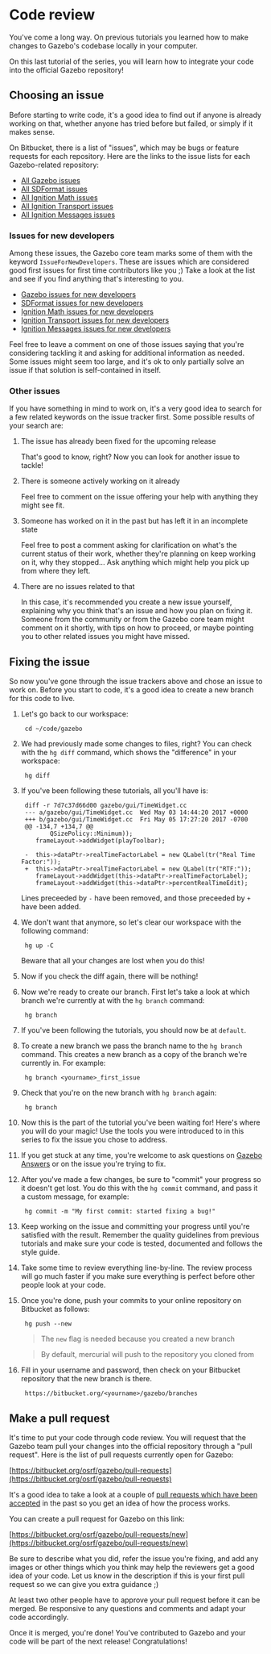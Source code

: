 # Code review

You've come a long way. On previous tutorials you learned how to make
changes to Gazebo's codebase locally in your computer.

On this last tutorial of the series, you will learn how to integrate
your code into the official Gazebo repository!

## Choosing an issue

Before starting to write code, it's a good idea to find out if anyone is
already working on that, whether anyone has tried before but failed,
or simply if it makes sense.

On Bitbucket, there is a list of "issues", which may be bugs or feature
requests for each repository. Here are the links to the issue lists
for each Gazebo-related repository:

* [All Gazebo issues](https://bitbucket.org/osrf/gazebo/issues)
* [All SDFormat issues](https://bitbucket.org/osrf/sdformat/issues)
* [All Ignition Math issues](https://bitbucket.org/ignitionrobotics/ign-math/issues)
* [All Ignition Transport issues](https://bitbucket.org/ignitionrobotics/ign-transport/issues)
* [All Ignition Messages issues](https://bitbucket.org/ignitionrobotics/ign-msgs/issues)

### Issues for new developers

Among these issues, the Gazebo core team marks some of them with the keyword
`IssueForNewDevelopers`. These are issues which are considered good first
issues for first time contributors like you ;) Take a look at the list and see
if you find anything that's interesting to you.

* [Gazebo issues for new developers](https://bitbucket.org/osrf/gazebo/issues?q=issuefornewdevelopers)
* [SDFormat issues for new developers](https://bitbucket.org/osrf/sdformat/issues?q=issuefornewdevelopers)
* [Ignition Math issues for new developers](https://bitbucket.org/ignitionrobotics/ign-math/issues?q=issuefornewdevelopers)
* [Ignition Transport issues for new developers](https://bitbucket.org/ignitionrobotics/ign-transport/issues?q=issuefornewdevelopers)
* [Ignition Messages issues for new developers](https://bitbucket.org/ignitionrobotics/ign-msgs/issues?q=issuefornewdevelopers)

Feel free to leave a comment on one of those issues saying that you're
considering tackling it and asking for additional information as needed.
Some issues might seem too large, and it's ok to only partially solve
an issue if that solution is self-contained in itself.

### Other issues

If you have something in mind to work on, it's a very good idea to search
for a few related keywords on the issue tracker first. Some possible
results of your search are:

1. The issue has already been fixed for the upcoming release

    That's good to know, right? Now you can look for another issue to tackle!

1. There is someone actively working on it already

    Feel free to comment on the issue offering your help with anything they
    might see fit.

1. Someone has worked on it in the past but has left it in an incomplete state

    Feel free to post a comment asking for clarification on what's the current
    status of their work, whether they're planning on keep working on it, why
    they stopped... Ask anything which might help you pick up from where they
    left.

1. There are no issues related to that

    In this case, it's recommended you create a new issue yourself, explaining
    why you think that's an issue and how you plan on fixing it. Someone from
    the community or from the Gazebo core team might comment on it shortly,
    with tips on how to proceed, or maybe pointing you to other related issues
    you might have missed.

## Fixing the issue

So now you've gone through the issue trackers above and chose an issue to
work on. Before you start to code, it's a good idea to create a new
branch for this code to live.

1. Let's go back to our workspace:

        cd ~/code/gazebo

1. We had previously made some changes to files, right? You can check with the
`hg diff` command, which shows the "difference" in your workspace:

        hg diff

1. If you've been following these tutorials, all you'll have is:

        diff -r 7d7c37d66d00 gazebo/gui/TimeWidget.cc
        --- a/gazebo/gui/TimeWidget.cc  Wed May 03 14:44:20 2017 +0000
        +++ b/gazebo/gui/TimeWidget.cc  Fri May 05 17:27:20 2017 -0700
        @@ -134,7 +134,7 @@
               QSizePolicy::Minimum));
           frameLayout->addWidget(playToolbar);

        -  this->dataPtr->realTimeFactorLabel = new QLabel(tr("Real Time Factor:"));
        +  this->dataPtr->realTimeFactorLabel = new QLabel(tr("RTF:"));
           frameLayout->addWidget(this->dataPtr->realTimeFactorLabel);
           frameLayout->addWidget(this->dataPtr->percentRealTimeEdit);

    Lines preceeded by `-` have been removed, and those preceeded by `+` have
    been added.

1. We don't want that anymore, so let's clear our workspace with the following
command:

        hg up -C

    Beware that all your changes are lost when you do this!

1. Now if you check the diff again, there will be nothing!

1. Now we're ready to create our branch. First let's take a look at which
branch we're currently at with the `hg branch` command:

        hg branch

1. If you've been following the tutorials, you should now be at `default`.

1. To create a new branch we pass the branch name to the `hg branch` command.
This creates a new branch as a copy of the branch we're currently in. For
example:

        hg branch <yourname>_first_issue

1. Check that you're on the new branch with `hg branch` again:

        hg branch

1. Now this is the part of the tutorial you've been waiting for! Here's where you
will do your magic! Use the tools you were introduced to in this series to fix
the issue you chose to address.

1. If you get stuck at any time, you're welcome to ask questions on
[Gazebo Answers](http://answers.gazebosim.org/) or on the issue you're trying
to fix.

1. After you've made a few changes, be sure to "commit" your progress so it
doesn't get lost. You do this with the `hg commit` command, and pass it a
custom message, for example:

        hg commit -m "My first commit: started fixing a bug!"

1. Keep working on the issue and committing your progress until you're
satisfied with the result. Remember the quality guidelines from previous
tutorials and make sure your code is tested, documented and follows the style
guide.

1. Take some time to review everything line-by-line. The review process will go
much faster if you make sure everything is perfect before other people look at
your code.

1. Once you're done, push your commits to your online repository on Bitbucket
as follows:

        hg push --new

    > The `new` flag is needed because you created a new branch

    > By default, mercurial will push to the repository you cloned from

1. Fill in your username and password, then check on your Bitbucket repository
that the new branch is there.

        https://bitbucket.org/<yourname>/gazebo/branches

## Make a pull request

It's time to put your code through code review. You will request that the
Gazebo team pull your changes into the official repository through a
"pull request". Here is the list of pull requests currently open for Gazebo:

[https://bitbucket.org/osrf/gazebo/pull-requests](https://bitbucket.org/osrf/gazebo/pull-requests)

It's a good idea to take a look at a couple of [pull requests which have
been accepted](https://bitbucket.org/osrf/gazebo/pull-requests/?state=MERGED)
in the past so you get an idea of how the process works.

You can create a pull request for Gazebo on this link:

[https://bitbucket.org/osrf/gazebo/pull-requests/new](https://bitbucket.org/osrf/gazebo/pull-requests/new)

Be sure to describe what you did, refer the issue you're fixing, and add any
images or other things which you think may help the reviewers get a good
idea of your code. Let us know in the description if this is your first
pull request so we can give you extra guidance ;)

At least two other people have to approve your pull request before it can be merged.
Be responsive to any questions and comments and adapt your code accordingly.

Once it is merged, you're done! You've contributed to Gazebo and your code will
be part of the next release! Congratulations!

